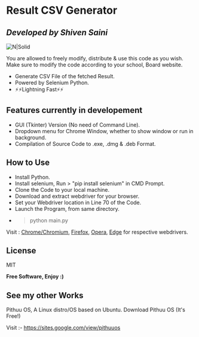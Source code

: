 # Result CSV Generator
## _Developed by Shiven Saini_

![N|Solid](https://www.python.org/static/community_logos/python-powered-w-70x28.png)

You are allowed to freely modify, distribute & use this code as you wish.
Make sure to modify the code according to your school, Board website.

- Generate CSV File of the fetched Result.
- Powered by Selenium Python.
- ⚡⚡Lightning Fast⚡⚡

## Features currently in developement

- GUI (Tkinter) Version (No need of Command Line).
- Dropdown menu for Chrome Window, whether to show window or run in background.
- Compilation of Source Code to .exe, .dmg & .deb Format.

## How to Use
- Install Python.
- Install selenium, Run > "pip install selenium" in CMD Prompt.
- Clone the Code to your local machine.
- Download and extract webdriver for your browser.
- Set your Webdriver location in Line 70 of the Code.
- Launch the Program, from same directory. 
- > python main.py

Visit : [Chrome/Chromium](https://chromedriver.chromium.org/downloads), [Firefox](https://github.com/mozilla/geckodriver/releases), [Opera](https://github.com/operasoftware/operachromiumdriver/releases), [Edge](https://developer.microsoft.com/en-us/microsoft-edge/tools/webdriver/) for respective webdrivers.

## License

MIT

**Free Software, Enjoy :)**

## See my other Works
Pithuu OS, A Linux distro/OS based on Ubuntu.
Download Pithuu OS (It's Free!)

Visit :- https://sites.google.com/view/pithuuos


